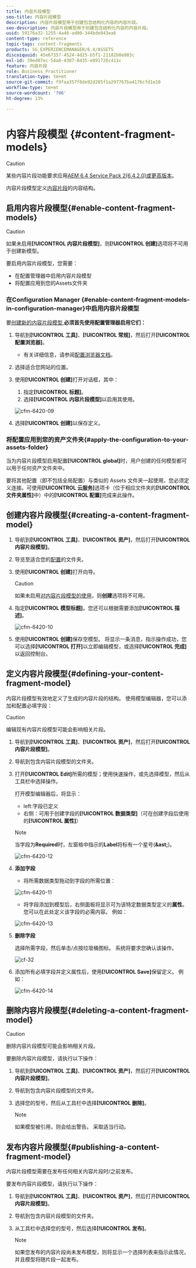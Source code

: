 ```yaml
---
title: 内容片段模型
seo-title: 内容片段模型
description: 内容片段模型用于创建包含结构化内容的内容片段。
seo-description: 内容片段模型用于创建包含结构化内容的内容片段。
uuid: 59176a32-1255-4a46-ad00-344bde843ea6
content-type: reference
topic-tags: content-fragments
products: SG_EXPERIENCEMANAGER/6.4/ASSETS
discoiquuid: 45e67357-4524-4d25-b5f1-21182b8e803c
exl-id: 39ed07ec-54a6-4387-8435-e891726c411c
feature: 内容片段
role: Business Practitioner
translation-type: tm+mt
source-git-commit: f9faa357f8de92d205f1a297767ba4176cfd1e10
workflow-type: tm+mt
source-wordcount: '706'
ht-degree: 13%

---
```


# 内容片段模型 {#content-fragment-models}

>[!CAUTION]
>
>某些内容片段功能要求应用[AEM 6.4 Service Pack 2(6.4.2.0)或更高版本](../release-notes/sp-release-notes.md)。

内容片段模型定义[内容片段](content-fragments.md)的内容结构。

## 启用内容片段模型{#enable-content-fragment-models}

>[!CAUTION]
>
>如果未启用&#x200B;**[!UICONTROL 内容片段模型]**，则&#x200B;**[!UICONTROL 创建]**&#x200B;选项将不可用于创建新模型。

要启用内容片段模型，您需要：

* 在配置管理器中启用内容片段模型
* 将配置应用到您的Assets文件夹

### 在Configuration Manager {#enable-content-fragment-models-in-configuration-manager}中启用内容片段模型

要[创建新的内容片段模型](#creating-a-content-fragment-model),**必须首先使用配置管理器启用它们：**

1. 导航到&#x200B;**[!UICONTROL 工具]**、**[!UICONTROL 常规]**，然后打开&#x200B;**[!UICONTROL 配置浏览器]**。
   * 有关详细信息，请参阅[配置浏览器文档](/help/sites-administering/configurations.md)。
1. 选择适合您网站的位置。
1. 使用&#x200B;**[!UICONTROL 创建]**&#x200B;打开对话框，其中：

   1. 指定&#x200B;**[!UICONTROL 标题]**。
   1. 选择&#x200B;**[!UICONTROL 内容片段模型]**&#x200B;以启用其使用。

   ![cfm-6420-09](assets/cfm-6420-09.png)

1. 选择&#x200B;**[!UICONTROL 创建]**&#x200B;以保存定义。

### 将配置应用到您的资产文件夹{#apply-the-configuration-to-your-assets-folder}

当为内容片段模型启用配置&#x200B;**[!UICONTROL global]**&#x200B;时，用户创建的任何模型都可以用于任何资产文件夹中。

要将其他配置（即不包括全局配置）与类似的 Assets 文件夹一起使用，您必须定义连接。可使用&#x200B;**[!UICONTROL 云服务]**&#x200B;选项卡（位于相应文件夹的&#x200B;**[!UICONTROL 文件夹属性]**&#x200B;中）中的&#x200B;**[!UICONTROL 配置]**&#x200B;完成来此操作。

## 创建内容片段模型{#creating-a-content-fragment-model}

1. 导航到&#x200B;**[!UICONTROL 工具]**、**[!UICONTROL 资产]**，然后打开&#x200B;**[!UICONTROL 内容片段模型]**。
1. 导览至适合您的[配置](#enable-content-fragment-models)的文件夹。
1. 使用&#x200B;**[!UICONTROL 创建]**&#x200B;打开向导。

   >[!CAUTION]
   >
   >如果未启用[对内容片段模型的使用](#enable-content-fragment-models)，则&#x200B;**创建**&#x200B;选项将不可用。

1. 指定&#x200B;**[!UICONTROL 模型标题]**。您还可以根据需要添加&#x200B;**[!UICONTROL 描述]**。

   ![cfm-6420-10](assets/cfm-6420-10.png)

1. 使用&#x200B;**[!UICONTROL 创建]**&#x200B;保存空模型。 将显示一条消息，指示操作成功，您可以选择&#x200B;**[!UICONTROL 打开]**&#x200B;以立即编辑模型，或选择&#x200B;**[!UICONTROL 完成]**&#x200B;以返回控制台。

## 定义内容片段模型{#defining-your-content-fragment-model}

内容片段模型有效地定义了生成的内容片段的结构。 使用模型编辑器，您可以添加和配置必填字段：

>[!CAUTION]
>
>编辑现有内容片段模型可能会影响相关片段。

1. 导航到&#x200B;**[!UICONTROL 工具]**、**[!UICONTROL 资产]**，然后打开&#x200B;**[!UICONTROL 内容片段模型]**。

1. 导航到包含内容片段模型的文件夹。
1. 打开&#x200B;**[!UICONTROL Edit]**&#x200B;所需的模型；使用快速操作，或先选择模型，然后从工具栏中选择操作。

   打开模型编辑器后，将显示：

   * left:字段已定义
   * 右侧：可用于创建字段的&#x200B;**[!UICONTROL 数据类型]**（可在创建字段后使用的&#x200B;**[!UICONTROL 属性]**）

   >[!NOTE]
   >
   >当字段为&#x200B;**Required**&#x200B;时，左窗格中指示的&#x200B;**Label**&#x200B;将标有一个星号(**&amp;ast;**)。

   ![cfm-6420-12](assets/cfm-6420-12.png)

1. **添加字段**

   * 将所需数据类型拖动到字段的所需位置：

   ![cfm-6420-11](assets/cfm-6420-11.png)

   * 将字段添加到模型后，右侧面板将显示可为该特定数据类型定义的&#x200B;**属性**。 您可以在此处定义该字段的必需内容。 例如：

   ![cfm-6420-13](assets/cfm-6420-13.png)

1. **删除字段**

   选择所需字段，然后单击/点按垃圾桶图标。 系统将要求您确认该操作。

   ![cf-32](assets/cf-32.png)

1. 添加所有必填字段并定义属性后，使用&#x200B;**[!UICONTROL Save]**&#x200B;保留定义。 例如：

   ![cfm-6420-14](assets/cfm-6420-14.png)

## 删除内容片段模型{#deleting-a-content-fragment-model}

>[!CAUTION]
>
>删除内容片段模型可能会影响相关片段。

要删除内容片段模型，请执行以下操作：

1. 导航到&#x200B;**[!UICONTROL 工具]**、**[!UICONTROL 资产]**，然后打开&#x200B;**[!UICONTROL 内容片段模型]**。

1. 导航到包含内容片段模型的文件夹。
1. 选择您的型号，然后从工具栏中选择&#x200B;**[!UICONTROL 删除]**。

   >[!NOTE]
   >
   >如果模型被引用，则会给出警告。 采取适当行动。

## 发布内容片段模型{#publishing-a-content-fragment-model}

内容片段模型需要在发布任何相关内容片段时/之前发布。

要发布内容片段模型，请执行以下操作：

1. 导航到&#x200B;**[!UICONTROL 工具]**、**[!UICONTROL 资产]**，然后打开&#x200B;**[!UICONTROL 内容片段模型]**。

1. 导航到包含内容片段模型的文件夹。
1. 从工具栏中选择您的型号，然后选择&#x200B;**[!UICONTROL 发布]**。

   >[!NOTE]
   >
   >如果您发布的内容片段尚未发布模型，则将显示一个选择列表来指示此情况，并且模型将随片段一起发布。
